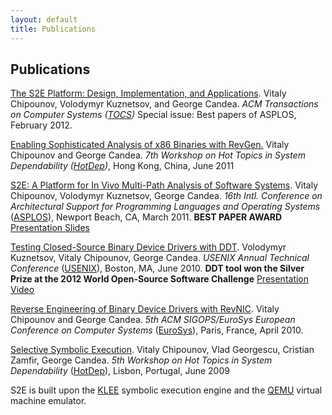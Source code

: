 ```yaml
---
layout: default
title: Publications
---
```


## Publications

<a href="http://dslab.epfl.ch/pubs/s2e-tocs.pdf" target="_blank">The S2E Platform: Design, Implementation, and Applications</a>.
Vitaly Chipounov, Volodymyr Kuznetsov, and George Candea.
*ACM Transactions on Computer Systems (<a href="http://tocs.acm.org" target="_blank">TOCS</a>)* Special issue: Best papers of ASPLOS, February 2012.

<a href="http://dslab.epfl.ch/pubs/revgen.pdf" target="_blank">Enabling Sophisticated Analysis of x86 Binaries with RevGen.</a>
Vitaly Chipounov and George Candea.
*7th Workshop on Hot Topics in System Dependability (<a href="http://hotdep2011.cis.upenn.edu/" target="_blank">HotDep</a>)*, Hong Kong, China, June 2011

<a href="http://dslab.epfl.ch/pubs/s2e.pdf" target="_blank">S2E: A Platform for In Vivo Multi-Path Analysis of Software Systems</a>.
Vitaly Chipounov, Volodymyr Kuznetsov, George Candea.
*16th Intl. Conference on Architectural Support for Programming Languages and Operating Systems* (<a href="http://asplos11.cs.ucr.edu/" target="_blank">ASPLOS</a>), Newport Beach, CA, March 2011.
**BEST PAPER AWARD**
<a href="/files/s2e-asplos-talk-redist.pdf" target="_blank">Presentation Slides</a>

<a href="http://dslab.epfl.ch/pubs/ddt.pdf" target="_blank">Testing Closed-Source Binary Device Drivers with DDT</a>.
Volodymyr Kuznetsov, Vitaly Chipounov, George Candea.
*USENIX Annual Technical Conference* (<a href="http://www.usenix.org/event/atc10/" target="_blank">USENIX</a>), Boston, MA, June 2010.
**DDT tool won the Silver Prize at the 2012 World Open-Source Software Challenge**
<a href="http://www.usenix.org/events/atc10/stream/kuznetsov/index.html" target="_blank">Presentation Video</a>

<a href="http://dslab.epfl.ch/pubs/revnic.pdf" target="_blank">Reverse Engineering of Binary Device Drivers with RevNIC</a>.
Vitaly Chipounov and George Candea.
*5th ACM SIGOPS/EuroSys European Conference on Computer Systems* (<a href="http://eurosys2010.sigops-france.fr/" target="_blank">EuroSys</a>), Paris, France, April 2010.

<a href="http://dslab.epfl.ch/pubs/selsymbex.pdf" target="_blank">Selective Symbolic Execution</a>.
Vitaly Chipounov, Vlad Georgescu, Cristian Zamfir, George Candea.
*5th Workshop on Hot Topics in System Dependability* (<a href="http://hotdep.org/2009" target="_blank">HotDep</a>), Lisbon, Portugal, June 2009

S2E is built upon the <a href="http://klee.llvm.org/" target="_blank">KLEE</a> symbolic execution engine and the <a href="http://qemu.org" target="_blank">QEMU</a> virtual machine emulator.

